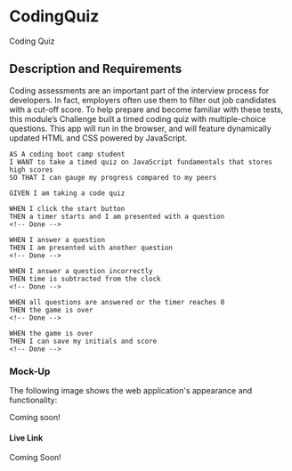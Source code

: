 # CodingQuiz
Coding Quiz

## Description and Requirements

Coding assessments are an important part of the interview process for developers. In fact, employers often use them to filter out job candidates with a cut-off score. To help prepare and become familiar with these tests, this module’s Challenge built a timed coding quiz with multiple-choice questions. This app will run in the browser, and will feature dynamically updated HTML and CSS powered by JavaScript. 

```
AS A coding boot camp student
I WANT to take a timed quiz on JavaScript fundamentals that stores high scores
SO THAT I can gauge my progress compared to my peers

GIVEN I am taking a code quiz

WHEN I click the start button
THEN a timer starts and I am presented with a question
<!-- Done -->

WHEN I answer a question
THEN I am presented with another question
<!-- Done -->

WHEN I answer a question incorrectly
THEN time is subtracted from the clock
<!-- Done -->

WHEN all questions are answered or the timer reaches 0
THEN the game is over
<!-- Done -->

WHEN the game is over
THEN I can save my initials and score
<!-- Done -->

```

### Mock-Up

The following image shows the web application's appearance and functionality:

Coming soon!

#### Live Link

Coming Soon!